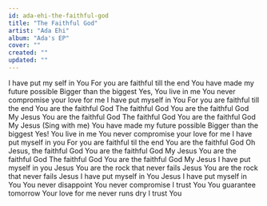 ```yaml
---
id: ada-ehi-the-faithful-god
title: "The Faithful God"
artist: "Ada Ehi"
album: "Ada's EP"
cover: ""
created: ""
updated: ""
---
```


I have put my self in You
For you are faithful till the end
You have made my future possible
Bigger than the biggest
Yes, You live in me
You never compromise your love for me
I have put myself in You
For you are faithful till the end
You are the faithful God
The faithful God
You are the faithful God
My Jesus
You are the faithful God
The faithful God
You are the faithful God
My Jesus (Sing with me)
You have made my future possible
Bigger than the biggest
Yes! You live in me
You never compromise your love for me
I have put myself in you
For you are faithful til the end
You are the faithful God
Oh Jesus, the faithful God
You are the faithful God
My Jesus
You are the faithful God
The faithful God
You are the faithful God
My Jesus
I have put myself in you
Jesus
You are the rock that never fails
Jesus
You are the rock that never fails
Jesus
I have put myself in You
Jesus
I have put myself in You
You never disappoint
You never compromise
I trust You
You guarantee tomorrow
Your love for me never runs dry
I trust You
